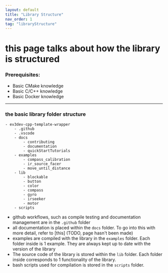 ```yaml
---
layout: default
title: "Library Structure"
nav_order: 1
tag: "libraryStructure"
---
```


# this page talks about how the library is structured

### Prerequisites:
- Basic CMake knowledge
- Basic C/C++ knowledge
- Basic Docker knowledge


---

### the basic library folder structure

```
- ev3dev-cpp-template-wrapper
    - .github
    - .vscode
    - docs
        - contributing
        - documentation
        - quickStartTutorials
    - examples
        - compass_calibration
        - ir_source_facer
        - move_until_distance
    - lib
        - blockable
        - button
        - color
        - compass
        - gyro
        - irseeker
        - motor
    - scripts

```
- github workflows, such as compile testing and documentation management are in the `.github` folder
- all documentation is placed within the `docs` folder. To go into this with more detail, refer to [this] (TODO, page hasn't been made)
- examples are compiled with the library in the `examples` folder. Each folder inside is 1 example. They are always kept up to date with the version of the library
- The source code of the library is stored within the `lib` folder. Each folder inside corresponds to 1 functionality of the library.
- bash scripts used for compilation is stored in the `scripts` folder.